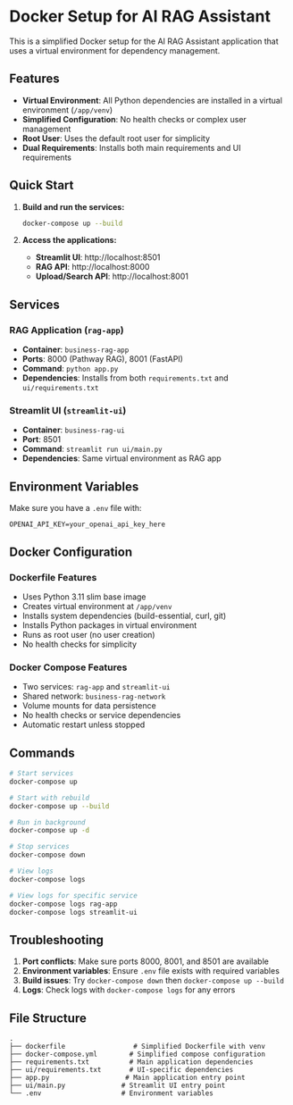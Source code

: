 # Docker Setup for AI RAG Assistant

This is a simplified Docker setup for the AI RAG Assistant application that uses a virtual environment for dependency management.

## Features

- **Virtual Environment**: All Python dependencies are installed in a virtual environment (`/app/venv`)
- **Simplified Configuration**: No health checks or complex user management
- **Root User**: Uses the default root user for simplicity
- **Dual Requirements**: Installs both main requirements and UI requirements

## Quick Start

1. **Build and run the services:**
   ```bash
   docker-compose up --build
   ```

2. **Access the applications:**
   - **Streamlit UI**: http://localhost:8501
   - **RAG API**: http://localhost:8000
   - **Upload/Search API**: http://localhost:8001

## Services

### RAG Application (`rag-app`)
- **Container**: `business-rag-app`
- **Ports**: 8000 (Pathway RAG), 8001 (FastAPI)
- **Command**: `python app.py`
- **Dependencies**: Installs from both `requirements.txt` and `ui/requirements.txt`

### Streamlit UI (`streamlit-ui`)
- **Container**: `business-rag-ui`
- **Port**: 8501
- **Command**: `streamlit run ui/main.py`
- **Dependencies**: Same virtual environment as RAG app

## Environment Variables

Make sure you have a `.env` file with:
```
OPENAI_API_KEY=your_openai_api_key_here
```

## Docker Configuration

### Dockerfile Features
- Uses Python 3.11 slim base image
- Creates virtual environment at `/app/venv`
- Installs system dependencies (build-essential, curl, git)
- Installs Python packages in virtual environment
- Runs as root user (no user creation)
- No health checks for simplicity

### Docker Compose Features
- Two services: `rag-app` and `streamlit-ui`
- Shared network: `business-rag-network`
- Volume mounts for data persistence
- No health checks or service dependencies
- Automatic restart unless stopped

## Commands

```bash
# Start services
docker-compose up

# Start with rebuild
docker-compose up --build

# Run in background
docker-compose up -d

# Stop services
docker-compose down

# View logs
docker-compose logs

# View logs for specific service
docker-compose logs rag-app
docker-compose logs streamlit-ui
```

## Troubleshooting

1. **Port conflicts**: Make sure ports 8000, 8001, and 8501 are available
2. **Environment variables**: Ensure `.env` file exists with required variables
3. **Build issues**: Try `docker-compose down` then `docker-compose up --build`
4. **Logs**: Check logs with `docker-compose logs` for any errors

## File Structure

```
.
├── dockerfile                 # Simplified Dockerfile with venv
├── docker-compose.yml        # Simplified compose configuration
├── requirements.txt          # Main application dependencies
├── ui/requirements.txt       # UI-specific dependencies
├── app.py                   # Main application entry point
├── ui/main.py              # Streamlit UI entry point
└── .env                    # Environment variables
```